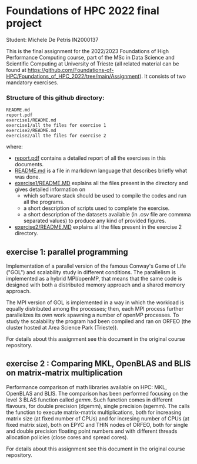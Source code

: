 # Foundations of HPC 2022 final project

Student: Michele De Petris IN2000137

This is the final assignment for the 2022/2023 Foundations of High Performance Computing course, part of the MSc in Data Science and Scientific Computing at University of Trieste (all related material can be found at https://github.com/Foundations-of-HPC/Foundations_of_HPC_2022/tree/main/Assignment).
It consists of two mandatory exercises.

### Structure of this github directory: 

````
README.md
report.pdf
exercise1/README.md 
exercise1/all the files for exercise 1 
exercise2/README.md 
exercise2/all the files for exercise 2
````

where: 

- [report.pdf](report.pdf) contains a detailed report of all the exercises in this documents.
- [README.md](README.md) is a file in markdown language that describes briefly what was done. 
- [exercise1/README.MD](./exercise1/README.md) explains all the files present in the directory and gives detailed information on
  - which software stack should be used to compile the codes and run all the programs.
  - a short description of scripts used to complete the exercise.
  - a short description of the datasets available (in .csv file are commma separated values) to produce any kind of provided figures.
 - [exercise2/README.MD](./exercise2/README.md) explains all the files present in the exercise 2 directory.

## exercise 1:  parallel  programming  
Implementation of a parallel version of the famous Conway's Game of Life ("GOL") and scalability study in different conditions. The parallelism is implemented as a hybrid MPI/openMP, that means that the same code is designed with both a distributed memory approach and a shared memory approach.

The MPI version of GOL is implemented in a way in which the workload is equally distributed among the processes; then, each MPI process further parallelizes its own work spawning a number of openMP processes. To study the scalability the program had been compiled and ran on ORFEO (the cluster hosted at Area Science Park (Trieste)).

For details about this assignment see this document in the original course repository.

## exercise 2 : Comparing MKL, OpenBLAS and BLIS on matrix-matrix multiplication 

Performance comparison of math libraries available on HPC: MKL, OpenBLAS and BLIS.
The comparison has been performed focusing on the level 3 BLAS function called *gemm*. Such function comes in different flavours, for double precision (dgemm), single precision (sgemm). The calls the function to execute matrix-matrix multiplications, both for increasing matrix size (at fixed number of CPUs) and for incresing number of CPUs (at fixed matrix size), both on EPYC and THIN nodes of ORFEO, both for single and double precision floating point numbers and with different threads allocation policies (close cores and spread cores).

For details about this assignment see this document in the original course repository.
